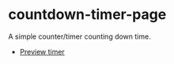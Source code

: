 # countdown-timer-page

A simple counter/timer counting down time.

 - [Preview timer](https://jakubgania.github.io/countdown-timer-page/timer)
